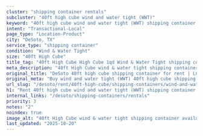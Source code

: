 ```yaml
---
cluster: "shipping container rentals"
subcluster: "40ft high cube wind and water tight (WWT)"
keyword: "40ft high cube wind and water tight (WWT) shipping container for rent DeSoto, TX"
intent: "Transactional-Local"
page_type: "Location-Product"
city: "DeSoto, TX"
service_type: "shipping container"
condition: "Wind & Water Tight"
size: "40ft High Cube"
title_tag: "40ft High Cube High Cube 1qd Wind & Water Tight shipping container Sales in DeSoto | LC Container"
meta_description: "40ft High Cube wind & water tight shipping container sales in DeSoto. High cube containers with extra height. Fast delivery, competitive pricing. Serving shipping containers area. Quote ID: D3U. Call (214) 524-4168 for your free quote today."
original_title: "DeSoto 40ft high cube shipping container for rent | LC"
original_meta: "Buy wind and water tight (WWT) 40ft high cube shipping container rent with local delivery in DeSoto, TX. LC Container — local Since 2003. Request a fast quote today."
url_slug: "/desoto/rent/40ft-high-cube/shipping-containers/wind-and-water-tight-wwt"
h1: "Rent 40ft high cube wind and water tight (WWT) shipping container in DeSoto"
internal_links: "/desoto/shipping-containers/rentals"
priority: 3
notes: "2"
noindex: true
image_alt: "40ft High Cube wind & water tight shipping container available for delivery in DeSoto"
last_updated: "2025-10-20"
---
```


<!-- TODO: Add unique city/inventory copy, images, and internal links here. -->
